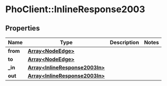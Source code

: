 # PhoClient::InlineResponse2003

## Properties
Name | Type | Description | Notes
------------ | ------------- | ------------- | -------------
**from** | [**Array&lt;NodeEdge&gt;**](NodeEdge.md) |  | 
**to** | [**Array&lt;NodeEdge&gt;**](NodeEdge.md) |  | 
**_in** | [**Array&lt;InlineResponse2003In&gt;**](InlineResponse2003In.md) |  | 
**out** | [**Array&lt;InlineResponse2003In&gt;**](InlineResponse2003In.md) |  | 


